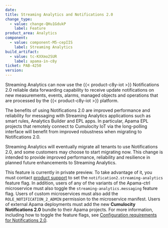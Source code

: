 ```yaml
---
date: 
title: Streaming Analytics and Notifications 2.0
change_type:
  - value: change-QHu1GdukP
    label: Feature
product_area: Analytics
component:
  - value: component-M5-cepIIS
    label: Streaming Analytics
build_artifact:
  - value: tc-KXXmo2SUR
    label: apama-in-c8y
ticket: PAB-4250
version:
---
```

Streaming Analytics can now use the {{< product-c8y-iot >}} Notifications 2.0 reliable data forwarding capability to receive update notifications on new measurements, events, alarms, managed objects and operations that are processed by the {{< product-c8y-iot >}} platform.

The benefits of using Notifications 2.0 are improved performance and reliability for messaging with Streaming Analytics applications such as smart rules, Analytics Builder and EPL apps. In particular, Apama EPL projects that remotely connect to Cumulocity IoT via the long-polling interface will benefit from improved robustness when migrating to Notifications 2.0.

Streaming Analytics will eventually migrate all tenants to use Notifications 2.0, and some customers may choose to start migrating now. This change is intended to provide improved performance, reliability and resilience in planned future enhancements to Streaming Analytics.

This feature is currently in private preview. To take advantage of it, you must contact [product support](/additional-resources/contacting-support/) to set the `notification2.streaming-analytics` feature flag. In addition, users of any of the variants of the Apama-ctrl microservice must also toggle the `streaming-analytics.messaging` feature flag. Users of custom microservices must also add the `ROLE_NOTIFICATION_2_ADMIN` permission to the microservice manifest. Users of external Apama deployments must add the new **Cumulocity Notifications 2.0** bundle to their Apama projects. For more information, including how to toggle the feature flags, see [Configuration requirements for Notifications 2.0](/streaming-analytics/analytics-customization/#notifications).
